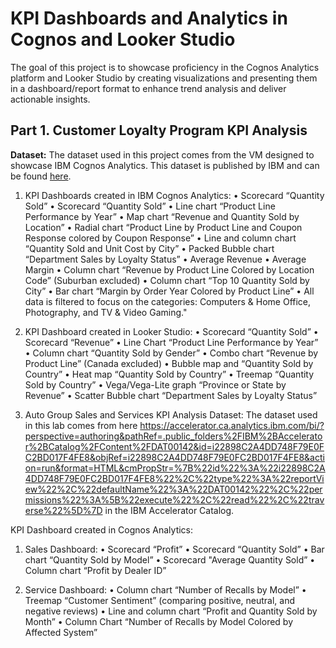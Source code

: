 # KPI Dashboards and Analytics in Cognos and Looker Studio

The goal of this project is to showcase proficiency in the Cognos Analytics platform and Looker Studio by creating visualizations and presenting them in a dashboard/report format to enhance trend analysis and deliver actionable insights.

## Part 1. Customer Loyalty Program KPI Analysis

**Dataset:** The dataset used in this project comes from the VM designed to showcase IBM Cognos Analytics. This dataset is published by IBM and can be found [here](/KPI-Dashboards-and-Analytics-in-Cognos-and-Looker-Studio/Datasets/).


1) KPI Dashboards created in IBM Cognos Analytics:
•	 Scorecard “Quantity Sold”
•	 Scorecard “Quantity Sold”
•	Line chart “Product Line Performance by Year”
•	Map chart “Revenue and Quantity Sold by Location”
•	Radial chart “Product Line by Product Line and Coupon Response colored by Coupon Response”
•	Line and column chart “Quantity Sold and Unit Cost by City”
•	Packed Bubble chart “Department Sales by Loyalty Status”
•	Average Revenue
•	Average Margin
•	Column chart “Revenue by Product Line Colored by Location Code” (Suburban excluded)
•	Column chart “Top 10 Quantity Sold by City”
•	Bar chart “Margin by Order Year Colored by Product Line”
•	All data is filtered to focus on the categories: Computers & Home Office, Photography, and TV & Video Gaming."
2) KPI Dashboard created in Looker Studio:
•	Scorecard “Quantity Sold”
•	Scorecard “Revenue”
•	Line Chart “Product Line Performance by Year”
•	Column chart “Quantity Sold by Gender”
•	Combo chart “Revenue by Product Line” (Canada excluded)
•	Bubble map and “Quantity Sold by Country”
•	Heat map “Quantity Sold by Country”
•	Treemap “Quantity Sold by Country”
•	Vega/Vega-Lite graph “Province or State by Revenue”
•	Scatter Bubble chart “Department Sales by Loyalty Status”

2) Auto Group Sales and Services KPI Analysis 
Dataset: The dataset used in this lab comes from here  https://accelerator.ca.analytics.ibm.com/bi/?perspective=authoring&pathRef=.public_folders%2FIBM%2BAccelerator%2BCatalog%2FContent%2FDAT00142&id=i22898C2A4DD748F79E0FC2BD017F4FE8&objRef=i22898C2A4DD748F79E0FC2BD017F4FE8&action=run&format=HTML&cmPropStr=%7B%22id%22%3A%22i22898C2A4DD748F79E0FC2BD017F4FE8%22%2C%22type%22%3A%22reportView%22%2C%22defaultName%22%3A%22DAT00142%22%2C%22permissions%22%3A%5B%22execute%22%2C%22read%22%2C%22traverse%22%5D%7D in the IBM Accelerator Catalog. 

KPI Dashboard created in Cognos Analytics:
1) Sales Dashboard:
•	Scorecard “Profit”
•	Scorecard “Quantity Sold”
•	Bar chart “Quantity Sold by Model”
•	Scorecard "Average Quantity Sold”
•	Column chart “Profit by Dealer ID”

2) Service Dashboard:
•	Column chart “Number of Recalls by Model”
•	Treemap “Customer Sentiment” (comparing positive, neutral, and negative reviews)
•	Line and column chart “Profit and Quantity Sold by Month”
•	Column Chart “Number of Recalls by Model Colored by Affected System”







